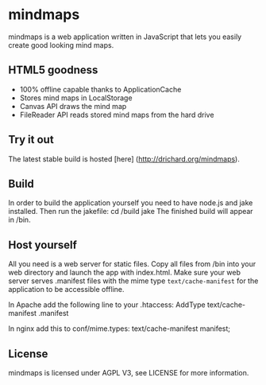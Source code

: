 # mindmaps
mindmaps is a web application written in JavaScript that lets you easily create good looking mind maps.

## HTML5 goodness
- 100% offline capable thanks to ApplicationCache
- Stores mind maps in LocalStorage
- Canvas API draws the mind map
- FileReader API reads stored mind maps from the hard drive


## Try it out
The latest stable build is hosted [here] (http://drichard.org/mindmaps).


## Build
In order to build the application yourself you need to have node.js and jake installed.
Then run the jakefile:
	cd /build
	jake
The finished build will appear in /bin.


## Host yourself
All you need is a web server for static files. Copy all files from /bin into your web directory and 
launch the app with index.html.
Make sure your web server serves .manifest files with the mime type `text/cache-manifest` for the application to
be accessible offline.

In Apache add the following line to your .htaccess:
AddType text/cache-manifest .manifest

In nginx add this to conf/mime.types:
text/cache-manifest manifest; 

## License
mindmaps is licensed under AGPL V3, see LICENSE for more information.
